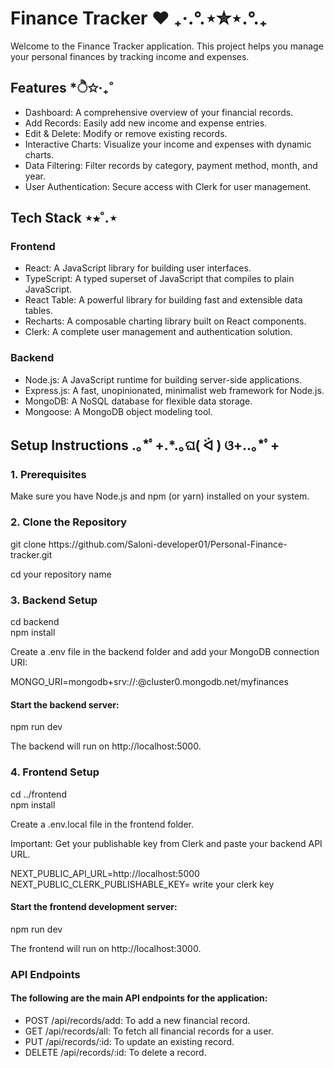 <h1>Finance Tracker ❤️ ₊‧.°.⋆✮⋆.°.₊ </h1>

<p>Welcome to the Finance Tracker application. This project helps you manage your personal finances by tracking income and expenses.</p>

<h2>Features *ੈ✩‧₊˚</h2>
<ul>
<li>Dashboard: A comprehensive overview of your financial records.</li>

<li>Add Records: Easily add new income and expense entries.</li>

<li>Edit & Delete: Modify or remove existing records.</li>

<li>Interactive Charts: Visualize your income and expenses with dynamic charts.</li>

<li>Data Filtering: Filter records by category, payment method, month, and year. </li>

<li>User Authentication: Secure access with Clerk for user management. </li>
</ul>

<h2>Tech Stack ⋆⭒˚.⋆</h2>

<h3> Frontend </h3>

<ul>
<li>React: A JavaScript library for building user interfaces.</li>

<li>TypeScript: A typed superset of JavaScript that compiles to plain JavaScript. </li>

<li>React Table: A powerful library for building fast and extensible data tables. </li>

<li>Recharts: A composable charting library built on React components. </li>

<li>Clerk: A complete user management and authentication solution. </li>

</ul>

<h3> Backend </h3>

<ul>
<li>Node.js: A JavaScript runtime for building server-side applications. </li>

<li>Express.js: A fast, unopinionated, minimalist web framework for Node.js. </li>

<li>MongoDB: A NoSQL database for flexible data storage. </li>

<li>Mongoose: A MongoDB object modeling tool. </li>

</ul>



<h2>Setup Instructions .｡*ﾟ+.*.｡ଘ( ᐛ ) ଓ+..｡*ﾟ+</h2>

<h3>1. Prerequisites </h3>

<p>Make sure you have Node.js and npm (or yarn) installed on your system. </p>

<h3>2. Clone the Repository </h3>

<p>git clone https://github.com/Saloni-developer01/Personal-Finance-tracker.git</p>
<p>cd your repository name</p>

<h3>3. Backend Setup </h3>

cd backend </br>
npm install

<p> Create a .env file in the backend folder and add your MongoDB connection URI: </p>

MONGO_URI=mongodb+srv://<username>:<password>@cluster0.mongodb.net/myfinances
<h4>Start the backend server: </h4>
npm run dev
<p>The backend will run on http://localhost:5000. </p>

<h3>4. Frontend Setup </h3>

cd ../frontend </br>
npm install

<p>Create a .env.local file in the frontend folder. </p>
Important: Get your publishable key from Clerk and paste your backend API URL.

NEXT_PUBLIC_API_URL=http://localhost:5000 </br>
NEXT_PUBLIC_CLERK_PUBLISHABLE_KEY= write your clerk key


<h4>Start the frontend development server: </h4>

npm run dev

<p>The frontend will run on http://localhost:3000. </p>

<h3>API Endpoints </h3>

<h4>The following are the main API endpoints for the application: </h4>

<ul>
<li>POST /api/records/add: To add a new financial record. </li>

<li>GET /api/records/all: To fetch all financial records for a user. </li>

<li>PUT /api/records/:id: To update an existing record. </li>

<li>DELETE /api/records/:id: To delete a record.</li>
</ul>
